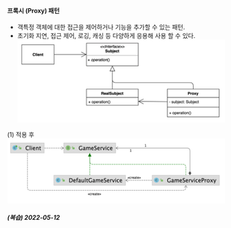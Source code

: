 #### 프록시 (Proxy) 패턴
- 객특정 객체에 대한 접근을 제어하거나 기능을 추가할 수 있는 패턴.
- 초기화 지연, 접근 제어, 로깅, 캐싱 등 다양하게 응용해 사용 할 수 있다.
![IMAGES](../report/images/proxy01.png)     

(1) 적용 후
![IMAGES](../report/images/proxy02.png)

##### (복습) 2022-05-12